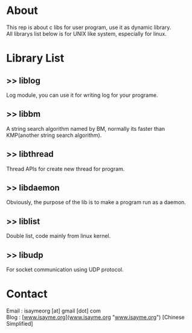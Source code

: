 # About #
This rep is about c libs for user program, use it as dynamic library.  
All librarys list below is for UNIX like system, especially for linux.
# Library List #
## >> liblog ##
Log module, you can use it for writing log for your programe.
## >> libbm ##
A string search algorithm named by BM, normally its faster than KMP(another string search algorithm).
## >> libthread ##
Thread APIs for create new thread for program.
## >> libdaemon ##
Obviously, the purpose of the lib is to make a program run as a daemon.
## >> liblist ##
Double list, code mainly from linux kernel.
## >> libudp ##
For socket communication using UDP protocol.
# Contact #
Email : isaymeorg [at] gmail [dot] com  
Blog  : [www.isayme.org](www.isayme.org "www.isayme.org") [Chinese Simplified]
